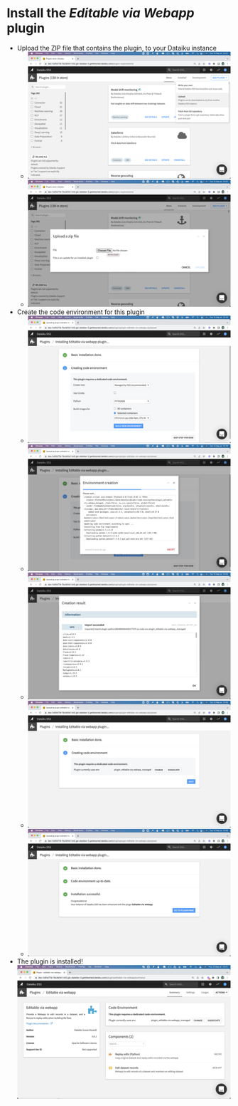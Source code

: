 # Install the _Editable via Webapp_ plugin

* Upload the ZIP file that contains the plugin, to your Dataiku instance
  * ![](add_plugin_upload.png)
  * ![](add_plugin_select_zip.png)
* Create the code environment for this plugin
  * ![](add_plugin_creating_code_env.png)
  * ![](add_plugin_creating_code_env_2.png)
  * ![](add_plugin_creating_code_env_done.png)
  * ![](add_plugin_creating_code_env_done_2.png)
  * ![](add_plugin_done.png)
* The plugin is installed! ![](plugin_installed.png)
